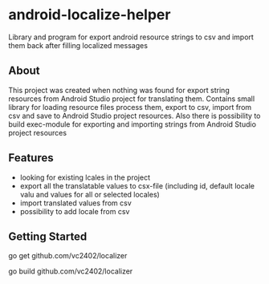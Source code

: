# android-localize-helper
Library and program for export android resource strings to csv and import them back after filling localized messages

## About
This project was created when nothing was found for export string resources from Android Studio project for translating them. Contains small library for loading resource files process them, export to csv, import from csv and save to Android Studio project resources. Also there is possibility to build exec-module for exporting and importing strings from Android Studio project resources

## Features

- looking for existing lcales in the project
- export all the translatable values to csx-file (including id, default locale valu and values for all or selected locales)
- import translated values from csv
- possibility to add locale from csv

## Getting Started

go get github.com/vc2402/localizer

go build github.com/vc2402/localizer